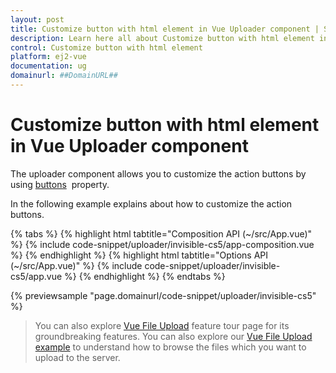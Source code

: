 ```yaml
---
layout: post
title: Customize button with html element in Vue Uploader component | Syncfusion
description: Learn here all about Customize button with html element in Syncfusion Vue Uploader component of Syncfusion Essential JS 2 and more.
control: Customize button with html element 
platform: ej2-vue
documentation: ug
domainurl: ##DomainURL##
---
```


# Customize button with html element in Vue Uploader component

The uploader component allows you to customize the action buttons by using [buttons](https://ej2.syncfusion.com/vue/documentation/api/uploader/#buttons) &nbsp;property.

In the following example explains about how to customize the action buttons.

{% tabs %}
{% highlight html tabtitle="Composition API (~/src/App.vue)" %}
{% include code-snippet/uploader/invisible-cs5/app-composition.vue %}
{% endhighlight %}
{% highlight html tabtitle="Options API (~/src/App.vue)" %}
{% include code-snippet/uploader/invisible-cs5/app.vue %}
{% endhighlight %}
{% endtabs %}
        
{% previewsample "page.domainurl/code-snippet/uploader/invisible-cs5" %}

>You can also explore [Vue File Upload](https://www.syncfusion.com/vue-ui-components/vue-file-upload) feature tour page for its groundbreaking features. You can also explore our [Vue File Upload example](https://ej2.syncfusion.com/vue/demos/#/material/uploader/default.html) to understand how to browse the files which you want to upload to the server.